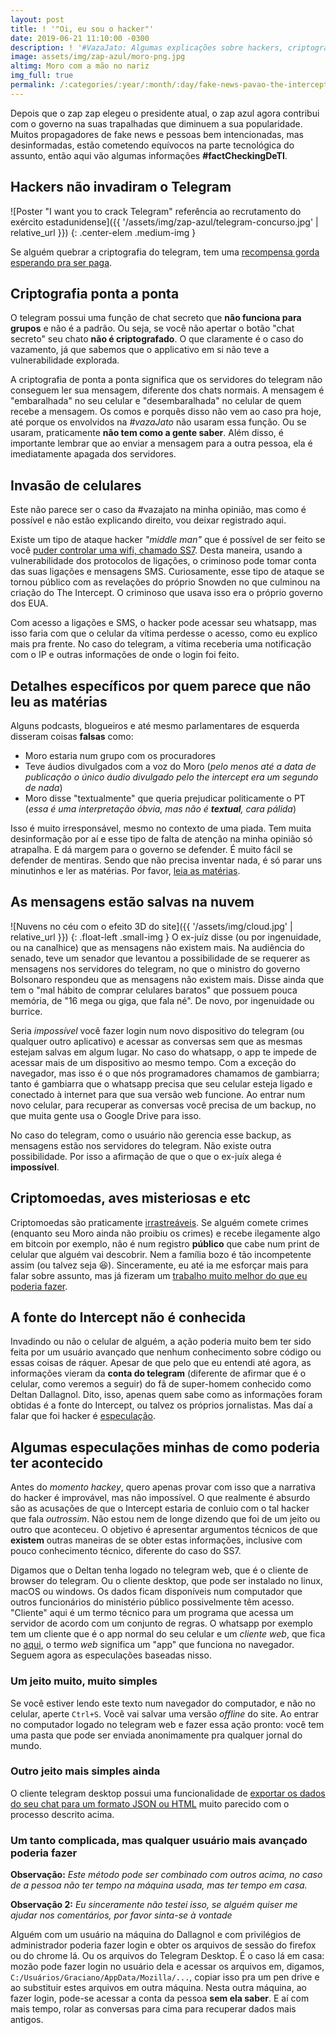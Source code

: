 ```yaml
---
layout: post
title: ! '"Oi, eu sou o hacker"'
date: 2019-06-21 11:10:00 -0300
description: ! '#VazaJato: Algumas explicações sobre hackers, criptografia e tecnologia que os jornais erram a rodo. E o seu Moro também.'
image: assets/img/zap-azul/moro-png.jpg
altimg: Moro com a mão no nariz
img_full: true
permalink: /:categories/:year/:month/:day/fake-news-pavao-the-intercept-glenn-greenwald-vazajato-fact-cheking-ti
---
```


Depois que o zap zap elegeu o presidente atual, o zap azul agora contribui com o governo na suas trapalhadas que diminuem a sua popularidade. Muitos propagadores de fake news e pessoas bem intencionadas, mas desinformadas, estão cometendo equívocos na parte tecnológica do assunto, então aqui vão algumas informações **#factCheckingDeTI**.

## Hackers não invadiram o Telegram

![Poster "I want you to crack Telegram" referência ao recrutamento do exército estadunidense]({{ '/assets/img/zap-azul/telegram-concurso.jpg' | relative_url }})
{: .center-elem .medium-img }

Se alguém quebrar a criptografia do telegram, tem uma [recompensa gorda esperando pra ser paga](https://telegram.org/blog/cryptocontest).

## Criptografia ponta a ponta

O telegram possui uma função de chat secreto que **não funciona para grupos** e não é a padrão. Ou seja, se você não apertar o botão "chat secreto" seu chato **não é criptografado**. O que claramente é o caso do vazamento, já que sabemos que o applicativo em si não teve a vulnerabilidade explorada.

A criptografia de ponta a ponta significa que os servidores do telegram não conseguem ler sua mensagem, diferente dos chats normais. A mensagem é "embaralhada" no seu celular e "desembaralhada" no celular de quem recebe a mensagem. Os comos e porquês disso não vem ao caso pra hoje, até porque os envolvidos na *#vazaJato* não usaram essa função. Ou se usaram, praticamente **não tem como a gente saber**. Além disso, é importante lembrar que ao enviar a mensagem para a outra pessoa, ela é imediatamente apagada dos servidores.

## Invasão de celulares

Este não parece ser o caso da #vazajato na minha opinião, mas como é possível e não estão explicando direito, vou deixar registrado aqui.

Existe um tipo de ataque hacker *"middle man"* que é possível de ser feito se você [puder controlar uma wifi, chamado SS7](https://delhitrainingcourses.com/blog/ss7-attacks-hack-phone-whatsapp-read-messages-2018/). Desta maneira, usando a vulnerabilidade dos protocolos de ligações, o criminoso pode tomar conta das suas ligações e mensagens SMS. Curiosamente, esse tipo de ataque se tornou público com as revelações do próprio Snowden no que culminou na criação do The Intercept. O criminoso que usava isso era o próprio governo dos EUA.

Com acesso a ligações e SMS, o hacker pode acessar seu whatsapp, mas isso faria com que o celular da vítima perdesse o acesso, como eu explico mais pra frente. No caso do telegram, a vítima receberia uma notificação com o IP e outras informações de onde o login foi feito.

## Detalhes específicos por quem parece que não leu as matérias

Alguns podcasts, blogueiros e até mesmo parlamentares de esquerda disseram coisas **falsas** como:

- Moro estaria num grupo com os procuradores
- Teve áudios divulgados com a voz do Moro (*pelo menos até a data de publicação o único áudio divulgado pelo the intercept era um segundo de nada*)
- Moro disse "textualmente" que queria prejudicar politicamente o PT (*essa é uma interpretação óbvia, mas não é **textual**, cara pálida*)

Isso é muito irresponsável, mesmo no contexto de uma piada. Tem muita desinformação por aí e esse tipo de falta de atenção na minha opinião só atrapalha. E dá margem para o governo se defender. É muito fácil se defender de mentiras. Sendo que não precisa inventar nada, é só parar uns minutinhos e ler as matérias. Por favor, [leia as matérias](https://theintercept.com/series/mensagens-lava-jato/).

## As mensagens estão salvas na nuvem

![Nuvens no céu com o efeito 3D do site]({{ '/assets/img/cloud.jpg' | relative_url }})
{: .float-left .small-img }
O ex-juíz disse (ou por ingenuidade, ou na canalhice) que as mensagens não existem mais. Na audiência do senado, teve um senador que levantou a possibilidade de se requerer as mensagens nos servidores do telegram, no que o ministro do governo Bolsonaro respondeu que as mensagens não existem mais. Disse ainda que tem o "mal hábito de comprar celulares baratos" que possuem pouca memória, de "16 mega ou giga, que fala né". De novo, por ingenuidade ou burrice.

Seria *impossível* você fazer login num novo dispositivo do telegram (ou qualquer outro aplicativo) e acessar as conversas sem que as mesmas estejam salvas em algum lugar. No caso do whatsapp, o app te impede de acessar mais de um dispositivo ao mesmo tempo. Com a exceção do navegador, mas isso é o que nós programadores chamamos de gambiarra; tanto é gambiarra que o whatsapp precisa que seu celular esteja ligado e conectado à internet para que sua versão web funcione. Ao entrar num novo celular, para recuperar as conversas você precisa de um backup, no que muita gente usa o Google Drive para isso.

No caso do telegram, como o usuário não gerencia esse backup, as mensagens estão nos servidores do telegram. Não existe outra possibilidade. Por isso a afirmação de que o que o ex-juíx alega é **impossível**.

## Criptomoedas, aves misteriosas e etc

Criptomoedas são praticamente [irrastreáveis](https://brasil.elpais.com/brasil/2017/05/12/economia/1494621106_047933.html). Se alguém comete crimes (enquanto seu Moro ainda não proibiu os crimes) e recebe ilegamente algo em bitcoin por exemplo, não é num registro **público** que cabe num print de celular que alguém vai descobrir. Nem a família bozo é tão incompetente assim (ou talvez seja 😆).
Sinceramente, eu até ia me esforçar mais para falar sobre assunto, mas já fizeram um [trabalho muito melhor do que eu poderia fazer](https://www.tudocelular.com/curiosidade/noticias/n143010/fake-news-pavao-bitcoins-russia-the-intercept-glenn-greenwald-vaza-jato.html).

## A fonte do Intercept não é conhecida

Invadindo ou não o celular de alguém, a ação poderia muito bem ter sido feita por um usuário avançado que nenhum conhecimento sobre código ou essas coisas de ráquer. Apesar de que pelo que eu entendi até agora, as informações vieram da **conta do telegram** (diferente de afirmar que é o celular, como veremos a seguir) do fã de super-homem conhecido como Deltan Dallagnol.
Dito, isso, apenas quem sabe como as informações foram obtidas é a fonte do Intercept, ou talvez os próprios jornalistas. Mas daí a falar que foi hacker é [especulação](https://theintercept.com/2019/06/17/hackers-criminosos-vazajato-sergio-moro/).

## Algumas especulações minhas de como poderia ter acontecido

Antes do *momento hackey*, quero apenas provar com isso que a narrativa do hacker é improvável, mas não impossível. O que realmente é absurdo são as acusações de que o Intercept estaria de conluio com o tal hacker que fala *outrossim*. Não estou nem de longe dizendo que foi de um jeito ou outro que aconteceu. O objetivo é apresentar argumentos técnicos de que **existem** outras maneiras de se obter estas informações, inclusive com pouco conhecimento técnico, diferente do caso do SS7.

Digamos que o Deltan tenha logado no telegram web, que é o cliente de browser do telegram. Ou o cliente desktop, que pode ser instalado no linux, macOS ou windows. Os dados ficam disponíveis num computador que outros funcionários do ministério público possivelmente têm acesso. "Cliente" aqui é um termo técnico para um programa que acessa um servidor de acordo com um conjunto de regras. O whatsapp por exemplo tem um cliente que é o app normal do seu celular e um *cliente web*, que fica no [aqui](https://web.whatsapp.com), o termo *web* significa um "app" que funciona no navegador. Seguem agora as especulações baseadas nisso.

### Um jeito muito, muito simples

Se você estiver lendo este texto num navegador do computador, e não no celular, aperte `Ctrl+S`. Você vai salvar uma versão *offline* do site. Ao entrar no computador logado no telegram web e fazer essa ação pronto: você tem uma pasta que pode ser enviada anonimamente pra qualquer jornal do mundo.

### Outro jeito mais simples ainda

O cliente telegram desktop possui uma funcionalidade de [exportar os dados do seu chat para um formato JSON ou HTML](https://telegram.org/blog/export-and-more) muito parecido com o processo descrito acima.

### Um tanto complicada, mas qualquer usuário mais avançado poderia fazer

**Observação:** *Este método pode ser combinado com outros acima, no caso de a pessoa não ter tempo na máquina usada, mas ter tempo em casa.*

**Observação 2:** *Eu sinceramente não testei isso, se alguém quiser me ajudar nos comentários, por favor sinta-se à vontade*

Alguém com um usuário na máquina do Dallagnol e com privilégios de administrador poderia fazer login e obter os arquivos de sessão do firefox ou do chrome lá. Ou os arquivos do Telegram Desktop. É o caso lá em casa: mozão pode fazer login no usuário dela e acessar os arquivos em, digamos, `C:/Usuários/Graciano/AppData/Mozilla/...`, copiar isso pra um pen drive e ao substituir estes arquivos em outra máquina. Nesta outra máquina, ao fazer login, pode-se acessar a conta da pessoa **sem ela saber**. E aí com mais tempo, rolar as conversas para cima para recuperar dados mais antigos.